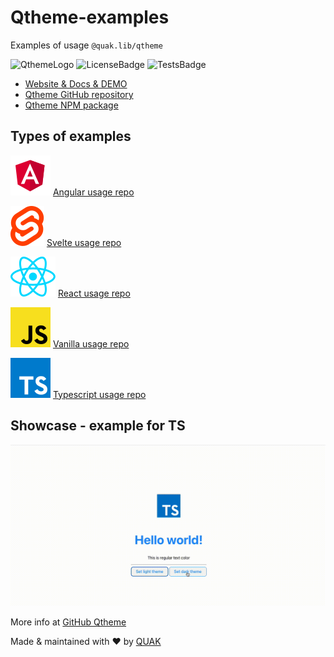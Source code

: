 # Qtheme-examples
Examples of usage `@quak.lib/qtheme`

![QthemeLogo](https://quak.com.pl/assets/logo/qtheme_Background_Removed.png)
![LicenseBadge](https://img.shields.io/github/license/walikuperek/qtheme)
![TestsBadge](https://img.shields.io/badge/Tests-8%2F8%20%E2%9C%85-success)

* [Website & Docs & DEMO](https://quak.com.pl/lib/qtheme/index.html)
* [Qtheme GitHub repository](https://github.com/Walikuperek/Qtheme)
* [Qtheme NPM package](https://www.npmjs.com/package/@quak.lib/qtheme)

## Types of examples

![AgularLogo](angular/readme_assets/angular.svg)
[Angular usage repo](https://github.com/Walikuperek/Qtheme-examples/tree/master/angular)

![SvelteLogo](svelte/src/assets/svelte.svg)
[Svelte usage repo](https://github.com/Walikuperek/Qtheme-examples/tree/master/svelte)

![ReactLogo](react/src/assets/react.svg)
[React usage repo](https://github.com/Walikuperek/Qtheme-examples/tree/master/react)

![JSLogo](vanilla/vite-javascript/public/javascript.svg)
[Vanilla usage repo](https://github.com/Walikuperek/Qtheme-examples/tree/master/vanilla)

![TSLogo](typescript/public/typescript.svg)
[Typescript usage repo](https://github.com/Walikuperek/Qtheme-examples/tree/master/typescript)

## Showcase - example for TS

![TSApp](typescript/readme_assets/veed_example_qtheme_ts.gif)

More info at [GitHub Qtheme](https://github.com/walikuperek/qtheme)

Made & maintained with ❤️ by [QUAK](https://quak.com.pl)
